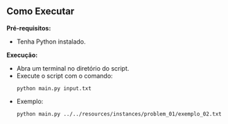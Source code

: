 ## Como Executar

**Pré-requisitos:**
   - Tenha Python instalado.

**Execução:**
   - Abra um terminal no diretório do script.
   - Execute o script com o comando:
     ```
     python main.py input.txt
     ```
   - Exemplo:
     ```
     python main.py ../../resources/instances/problem_01/exemplo_02.txt
     ```
    